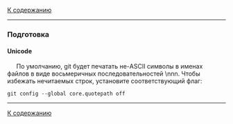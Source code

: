[К содержанию](./readme.md)

---

### Подготовка

#### **Unicode**

&ensp;&ensp;&ensp;По умолчанию, git будет печатать не-ASCII символы в именах файлов в виде восьмеричных последовательностей \nnn. Чтобы избежать нечитаемых строк, установите соответствующий флаг:

```bash=
git config --global core.quotepath off
```
---

[К содержанию](./readme.md)